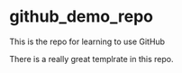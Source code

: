 # github_demo_repo

This is the repo for learning to use GitHub

There is a really great templrate in this repo.
